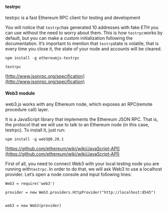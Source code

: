 #### **testrpc**

testrpc is a fast Ethereum RPC client for testing and development

You will notice that `testrpc`has generated 10 addresses with fake ETH you can use without the need to worry about them. This is how `testrpc`works by default, but you can make a custom initialization following the documentation. It’s important to mention that `testrp`state is volatile, that is every time you close it, the state of your node and accounts will be cleared.

```
npm install -g ethereumjs-testrpc
```

```
testrpc
```

[http://www.jsonrpc.org/specification](http://www.jsonrpc.org/specification)

#### Web3 module

web3.js works with any Ethereum node, which exposes an RPC\(remote procedure call\) layer.

It is a JavaScript library that implements the Ethereum JSON RPC. That is, the protocol that we will use to talk to an Ethereum node \(in this case, testrpc\). To install it, just run:

```
npm install -g web3@0.20.1
```

[https://github.com/ethereum/wiki/wiki/JavaScript-API](https://github.com/ethereum/wiki/wiki/JavaScript-API)



First of all, you need to connect Web3 with your local testing node you are running with`testrpc.`In order to do that, we will ask Web3 to use a localhost provider. Let’s open a node console and input following lines:

```
Web3 = require('web3')
```

```
provider = new Web3.providers.HttpProvider("http://localhost:8545")


web3 = new Web3(provider)
```



